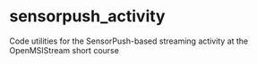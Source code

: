 # sensorpush_activity
Code utilities for the SensorPush-based streaming activity at the OpenMSIStream short course
